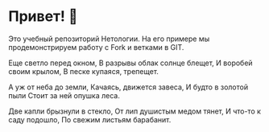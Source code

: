 # Привет! 👋

Это учебный репозиторий Нетологии. На его примере мы продемонстрируем работу с Fork и ветками в GIT. 

Еще светло перед окном,
В разрывы облак солнце блещет,
И воробей своим крылом,
В песке купаяся, трепещет.

А уж от неба до земли,
Качаясь, движется завеса,
И будто в золотой пыли
Стоит за ней опушка леса.

Две капли брызнули в стекло,
От лип душистым медом тянет,
И что-то к саду подошло,
По свежим листьям барабанит.